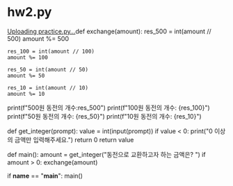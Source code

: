 # hw2.py
[Uploading practice.py…]()def exchange(amount):
    res_500 = int(amount // 500)
    amount %= 500

    res_100 = int(amount // 100)
    amount %= 100

    res_50 = int(amount // 50)
    amount %= 50

    res_10 = int(amount // 10)
    amount %= 10

print(f"500원 동전의 개수:res_500")
print(f"100원 동전의 개수: {res_100}")
print(f"50원 동전의 개수: {res_50}")
print(f"10원 동전의 개수: {res_10}")

def get_integer(prompt):
    value = int(input(prompt))
    if value < 0:
        print("0 이상의 금액만 입력해주세요.")
        return 0
    return value

def main():
    amount = get_integer("동전으로 교환하고자 하는 금액은? ")
    if amount > 0:
        exchange(amount)

if __name__ == "__main__":
    main()



